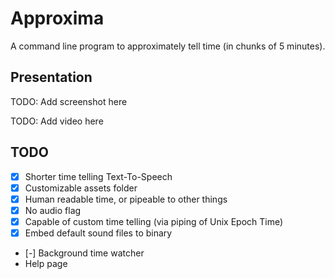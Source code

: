 # Approxima

A command line program to approximately tell time (in chunks of 5 minutes).

## Presentation

TODO: Add screenshot here

TODO: Add video here

## TODO

- [x] Shorter time telling Text-To-Speech
- [x] Customizable assets folder
- [x] Human readable time, or pipeable to other things
- [x] No audio flag
- [x] Capable of custom time telling (via piping of Unix Epoch Time)
- [x] Embed default sound files to binary
- [-] Background time watcher
- Help page
